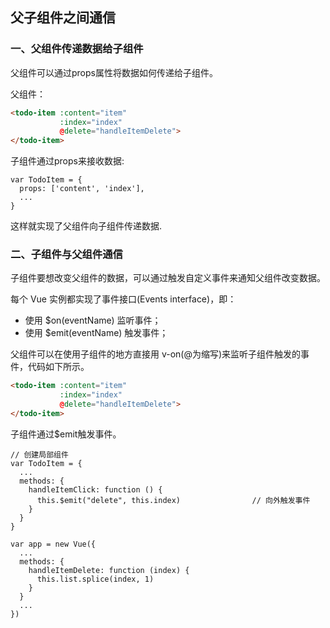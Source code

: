## 父子组件之间通信

### 一、父组件传递数据给子组件

父组件可以通过props属性将数据如何传递给子组件。

父组件：
```HTML
<todo-item :content="item" 
           :index="index" 
           @delete="handleItemDelete">
</todo-item>
```

子组件通过props来接收数据:

```JS
var TodoItem = {
  props: ['content', 'index'],
  ...
}
```

这样就实现了父组件向子组件传递数据.

### 二、子组件与父组件通信

子组件要想改变父组件的数据，可以通过触发自定义事件来通知父组件改变数据。

每个 Vue 实例都实现了事件接口(Events interface)，即：
+ 使用 $on(eventName) 监听事件；
+ 使用 $emit(eventName) 触发事件；

父组件可以在使用子组件的地方直接用 v-on(@为缩写)来监听子组件触发的事件，代码如下所示。

```HTML
<todo-item :content="item" 
           :index="index" 
           @delete="handleItemDelete">
</todo-item>
```

子组件通过$emit触发事件。

```JS
// 创建局部组件
var TodoItem = {
  ...
  methods: {
    handleItemClick: function () {
      this.$emit("delete", this.index)                // 向外触发事件
    }
  }
}

var app = new Vue({
  ...
  methods: {
    handleItemDelete: function (index) {
      this.list.splice(index, 1)
    }
  }
  ...
})
```